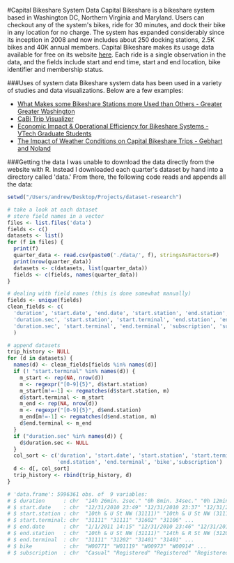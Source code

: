 #Capital Bikeshare System Data
Capital Bikeshare is a bikeshare system based in Washington DC, Northern Virginia and Maryland. Users can checkout any of the system's bikes, ride for 30 minutes, and dock their bike in any location for no charge. The system has expanded considerably since its inception in 2008 and now includes about 250 docking stations, 2.5K bikes and 40K annual members. Capital Bikeshare makes its usage data available for free on its website [here](http://capitalbikeshare.com/trip-history-data). Each ride is a single observation in the data, and the fields include start and end time, start and end location, bike identifier and membership status.

###Uses of system data
Bikeshare system data has been used in a variety of studies and data visualizations. Below are a few examples:

- [What Makes some Bikeshare Stations more Used than Others - Greater Greater Washington](http://greatergreaterwashington.org/post/14368/what-makes-some-cabi-stations-more-used-than-others/)
- [CaBi Trip Visualizer](http://mvjantzen.com/cabi/trips3q2012.html)
- [Economic Impact & Operational Efficiency for Bikeshare Systems - VTech Graduate Students](http://ralphbu.files.wordpress.com/2014/01/virginia-tech-capital-bikeshare-studio-report-2013-final.pdf)
- [The Impact of Weather Conditions on Capital Bikeshare Trips - Gebhart and Noland](http://phillymotu.files.wordpress.com/2013/04/the-impact-of-weather-conditions-on-capital-bikeshare-trips.pdf)


###Getting the data
I was unable to download the data directly from the website with R. Instead I downloaded each quarter's dataset by hand into a directory called 'data.' From there, the following code reads and appends all the data:

```R
setwd("/Users/andrew/Desktop/Projects/dataset-research")

# take a look at each dataset
# store field names in a vector
files <- list.files('data')
fields <- c()
datasets <- list()
for (f in files) {
  print(f)
  quarter_data <- read.csv(paste0('./data/', f), stringsAsFactors=F)
  print(nrow(quarter_data))
  datasets <- c(datasets, list(quarter_data))
  fields <- c(fields, names(quarter_data))
}

# dealing with field names (this is done somewhat manually)
fields <- unique(fields)
clean_fields <- c(
  'duration', 'start.date', 'end.date', 'start.station', 'end.station', 'bike', 'subscription',
  'duration.sec', 'start.station', 'start.terminal', 'end.station', 'end.terminal', 'subscription', 
  'duration.sec', 'start.terminal', 'end.terminal', 'subscription', 'subscription', 'subscription','start.date'
  )

# append datasets
trip_history <- NULL
for (d in datasets) {
  names(d) <- clean_fields[fields %in% names(d)]
  if (! "start.terminal" %in% names(d)) {
    m_start <- rep(NA, nrow(d))
    m <- regexpr("[0-9]{5}", d$start.station)
    m_start[m!=-1] <- regmatches(d$start.station, m)
    d$start.terminal <- m_start
    m_end <- rep(NA, nrow(d))
    m <- regexpr("[0-9]{5}", d$end.station)
    m_end[m!=-1] <- regmatches(d$end.station, m)
    d$end.terminal <- m_end
  }
  if ("duration.sec" %in% names(d)) {
    d$duration.sec <- NULL
  }
  col_sort <- c('duration', 'start.date', 'start.station', 'start.terminal', 'end.date',
                'end.station', 'end.terminal', 'bike','subscription')
  d <- d[, col_sort]
  trip_history <- rbind(trip_history, d)
}

# 'data.frame':	5996361 obs. of  9 variables:
# $ duration      : chr  "14h 26min. 2sec." "0h 8min. 34sec." "0h 12min. 17sec." "0h 15min. 53sec." ...
# $ start.date    : chr  "12/31/2010 23:49" "12/31/2010 23:37" "12/31/2010 23:27" "12/31/2010 23:21" ...
# $ start.station : chr  "10th & U St NW (31111)" "10th & U St NW (31111)" "Park Rd & Holmead Pl NW (31602)" "Calvert St & Woodley Pl NW (31106)" ...
# $ start.terminal: chr  "31111" "31111" "31602" "31106" ...
# $ end.date      : chr  "1/1/2011 14:15" "12/31/2010 23:46" "12/31/2010 23:39" "12/31/2010 23:37" ...
# $ end.station   : chr  "10th & U St NW (31111)" "14th & R St NW (31202)" "14th St & Spring Rd NW (31401)" "14th St & Spring Rd NW (31401)" ...
# $ end.terminal  : chr  "31111" "31202" "31401" "31401" ...
# $ bike          : chr  "W00771" "W01119" "W00973" "W00914" ...
# $ subscription  : chr  "Casual" "Registered" "Registered" "Registered" ...
```
